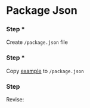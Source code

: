 # Package Json

[1]: example.json

### Step *

Create `/package.json` file

### Step *
Copy [example][1] to `/package.json`

### Step

Revise: 
